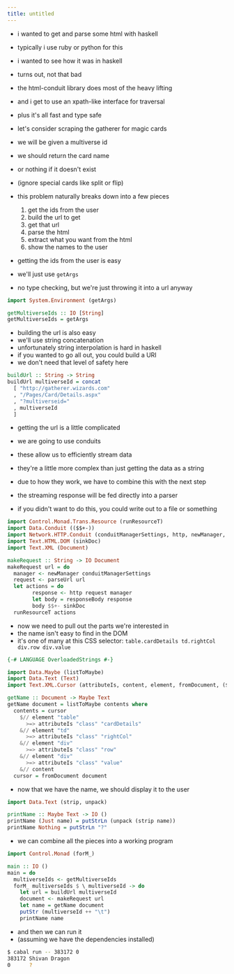 ```yaml
---
title: untitled
---
```


- i wanted to get and parse some html with haskell
- typically i use ruby or python for this
- i wanted to see how it was in haskell
- turns out, not that bad
- the html-conduit library does most of the heavy lifting
- and i get to use an xpath-like interface for traversal
- plus it's all fast and type safe

- let's consider scraping the gatherer for magic cards
- we will be given a multiverse id
- we should return the card name
- or nothing if it doesn't exist
- (ignore special cards like split or flip)

- this problem naturally breaks down into a few pieces
  1. get the ids from the user
  2. build the url to get
  3. get that url
  4. parse the html
  5. extract what you want from the html
  6. show the names to the user

- getting the ids from the user is easy
- we'll just use `getArgs`
- no type checking, but we're just throwing it into a url anyway

``` hs
import System.Environment (getArgs)

getMultiverseIds :: IO [String]
getMultiverseIds = getArgs
```

- building the url is also easy
- we'll use string concatenation
- unfortunately string interpolation is hard in haskell
- if you wanted to go all out, you could build a URI
- we don't need that level of safety here

``` hs
buildUrl :: String -> String
buildUrl multiverseId = concat
  [ "http://gatherer.wizards.com"
  , "/Pages/Card/Details.aspx"
  , "?multiverseid="
  , multiverseId
  ]
```

- getting the url is a little complicated
- we are going to use conduits
- these allow us to efficiently stream data
- they're a little more complex than just getting the data as a string

- due to how they work, we have to combine this with the next step
- the streaming response will be fed directly into a parser
- if you didn't want to do this, you could write out to a file or something

``` hs
import Control.Monad.Trans.Resource (runResourceT)
import Data.Conduit (($$+-))
import Network.HTTP.Conduit (conduitManagerSettings, http, newManager, parseUrl, responseBody)
import Text.HTML.DOM (sinkDoc)
import Text.XML (Document)

makeRequest :: String -> IO Document
makeRequest url = do
  manager <- newManager conduitManagerSettings
  request <- parseUrl url
  let actions = do
        response <- http request manager
        let body = responseBody response
        body $$+- sinkDoc
  runResourceT actions
```

- now we need to pull out the parts we're interested in
- the name isn't easy to find in the DOM
- it's one of many at this CSS selector: `table.cardDetails td.rightCol div.row div.value`

``` hs
{-# LANGUAGE OverloadedStrings #-}

import Data.Maybe (listToMaybe)
import Data.Text (Text)
import Text.XML.Cursor (attributeIs, content, element, fromDocument, ($//), (>=>), (&//))

getName :: Document -> Maybe Text
getName document = listToMaybe contents where
  contents = cursor
    $// element "table"
      >=> attributeIs "class" "cardDetails"
    &// element "td"
      >=> attributeIs "class" "rightCol"
    &// element "div"
      >=> attributeIs "class" "row"
    &// element "div"
      >=> attributeIs "class" "value"
    &// content
  cursor = fromDocument document
```

- now that we have the name, we should display it to the user

``` hs
import Data.Text (strip, unpack)

printName :: Maybe Text -> IO ()
printName (Just name) = putStrLn (unpack (strip name))
printName Nothing = putStrLn "?"
```

- we can combine all the pieces into a working program

``` hs
import Control.Monad (forM_)

main :: IO ()
main = do
  multiverseIds <- getMultiverseIds
  forM_ multiverseIds $ \ multiverseId -> do
    let url = buildUrl multiverseId
    document <- makeRequest url
    let name = getName document
    putStr (multiverseId ++ "\t")
    printName name
```

- and then we can run it
- (assuming we have the dependencies installed)

``` sh
$ cabal run -- 383172 0
383172 Shivan Dragon
0      ?
```
